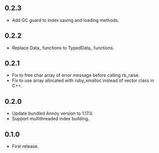 ## 0.2.3
- Add GC guard to index saving and loading methods.

## 0.2.2
- Replace Data_ functions to TypedData_ functions.

## 0.2.1
- Fix to free char array of error message before calling rb_raise.
- Fix to use array allocated with ruby_xmalloc instead of vector class in C++.

## 0.2.0
- Update bundled Annoy version to 1.17.0.
- Support multithreaded index building.

## 0.1.0
- First release.
